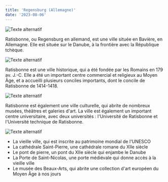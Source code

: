 ```yaml
---
title: 'Regensburg (Allemagne)'
date: '2023-08-06'
---
```


![Texte alternatif](../images/Regensburg/reg1.JPG "Titre de l'image")

Ratisbonne, ou Regensburg en allemand, est une ville située en Bavière, en Allemagne. Elle est située sur le Danube, à la frontière avec la République tchèque.

![Texte alternatif](../images/Regensburg/reg2.JPG "Titre de l'image")

Ratisbonne est une ville historique, qui a été fondée par les Romains en 179 av. J.-C. Elle a été un important centre commercial et religieux au Moyen Âge, et a accueilli plusieurs conciles importants, dont le concile de Ratisbonne de 1414-1418.

![Texte alternatif](../images/Regensburg/reg3.JPG "Titre de l'image")

Ratisbonne est également une ville culturelle, qui abrite de nombreux musées, théâtres et galeries d'art. La ville est également un important centre universitaire, avec deux universités : l'Université de Ratisbonne et l'Université technique de Ratisbonne.

![Texte alternatif](../images/Regensburg/reg4.JPG "Titre de l'image")

* La vieille ville, qui est inscrite au patrimoine mondial de l'UNESCO
* La cathédrale Saint-Pierre, une cathédrale romane du XIIe siècle
* Le pont de pierre, un pont du XIIe siècle qui enjambe le Danube
* La Porte de Saint-Nicolas, une porte médiévale qui donne accès à la vieille ville
* Le musée des Beaux-Arts, qui abrite une collection d'art européen du Moyen Âge à nos jours
